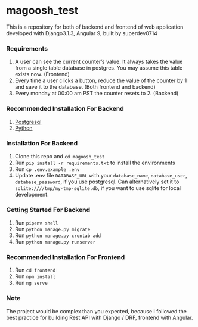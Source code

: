 # magoosh_test
This is a repository for both of backend and frontend of web application developed with Django3.1.3, Angular 9, built by superdev0714

### Requirements
1. A user can see the current counter’s value. It always takes the value from a single table database in postgres. You may assume this table exists now. (Frontend)
2. Every time a user clicks a button, reduce the value of the counter by 1 and save it to the database. (Both frontend and backend)
3. Every monday at 00:00 am PST the counter resets to 2. (Backend)


### Recommended Installation For Backend
1. [Postgresql](https://www.postgresql.org/download/)
2. [Python](https://www.python.org/downloads/release/python-3.7/)

### Installation For Backend
1. Clone this repo and `cd magoosh_test`
2. Run `pip install -r requirements.txt` to install the environments
3. Run `cp .env.example .env`
4. Update .env file `DATABASE_URL` with your `database_name`, `database_user`, `database_password`, if you use postgresql. 
    Can alternatively set it to `sqlite:////tmp/my-tmp-sqlite.db`, if you want to use sqlite for local development.


### Getting Started For Backend
1. Run `pipenv shell`
2. Run `python manage.py migrate`
3. Run `python manage.py crontab add`
4. Run `python manage.py runserver`


### Recommended Installation For Frontend
1. Run `cd frontend`
2. Run `npm install`
3. Run `ng serve`

### Note
The project would be complex than you expected, because I followed the best practice for building Rest API with Django / DRF, frontend with Angular.